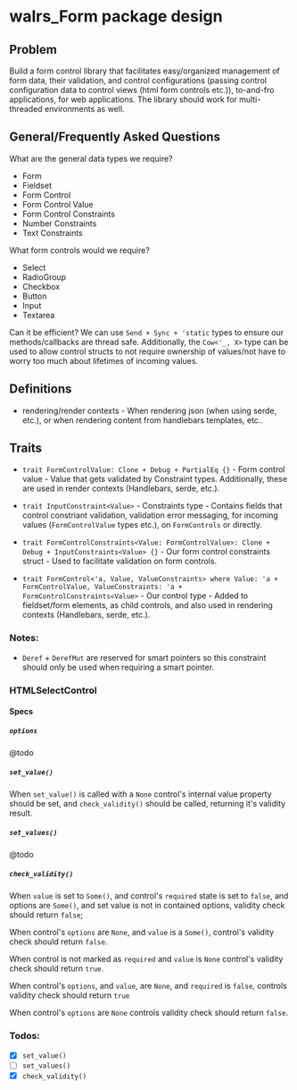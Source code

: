 # walrs_Form package design

## Problem

Build a form control library that facilitates easy/organized management of form data, their validation, and control configurations (passing control configuration data to control views (html form controls etc.)), to-and-fro applications, for web applications.  The library should work for multi-threaded environments as well.  

## General/Frequently Asked Questions

What are the general data types we require? 

- Form
- Fieldset
- Form Control
- Form Control Value
- Form Control Constraints
- Number Constraints
- Text Constraints

What form controls would we require?

- Select
- RadioGroup
- Checkbox
- Button
- Input
- Textarea

Can it be efficient? We can use `Send + Sync + 'static` types to ensure our methods/callbacks are thread safe.  Additionally, the `Cow<'_, X>` type can be used to allow control structs to not require ownership of values/not have to worry too much about lifetimes of incoming values. 

## Definitions

- rendering/render contexts - When rendering json (when using serde, etc.), or when rendering content from handlebars templates, etc..

## Traits

- `trait FormControlValue: Clone + Debug + PartialEq {}` - Form control value - Value that gets validated by Constraint types.  Additionally, these are used in render contexts (Handlebars, serde, etc.).

- `trait InputConstraint<Value>` - Constraints type - Contains fields that control constriant validation, validation error messaging, for incoming values (`FormControlValue` types etc.), on `FormControls` or directly.  

- `trait FormControlConstraints<Value: FormControlValue>: Clone + Debug + InputConstraints<Value> {}` - Our form control constraints struct - Used to facilitate validation on form controls.

- `trait FormControl<'a, Value, ValueConstraints>
  where Value: 'a + FormControlValue,
  ValueConstraints: 'a + FormControlConstraints<Value>` - Our control type - Added to fieldset/form elements, as child controls, and also used in rendering contexts (Handlebars, serde, etc.).

### Notes:

- `Deref` + `DerefMut` are reserved for smart pointers so this constraint should only be used when requiring a smart pointer.

### HTMLSelectControl

#### Specs

##### `options`

@todo

##### `set_value()`

When `set_value()` is called with a `None` control's internal value property should be set, and `check_validity()` should be called, returning it's validity result.

##### `set_values()`

@todo

##### `check_validity()`

When `value` is set to `Some()`, and control's `required` state is set to `false`, and options are `Some()`, and set value is not in contained options, validity check should return `false`;  

When control's `options` are `None`, and `value` is a `Some()`, control's validity check should return `false`.

When control is not marked as `required` and `value` is `None` control's validity check should return `true`.

When control's `options`, and `value`, are `None`, and `required` is `false`, controls validity check should return `true`

When control's `options` are `None` controls validity check should return `false`.

### Todos:

- [x] `set_value()`
- [ ] `set_values()`
- [x] `check_validity()`
